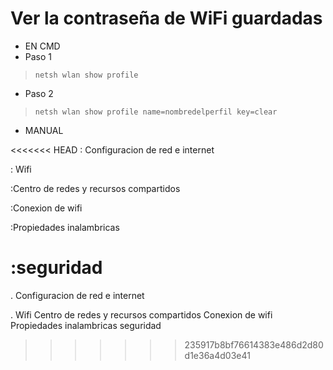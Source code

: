 #                Ver la contraseña de WiFi guardadas
*  EN CMD
*  Paso 1
>     netsh wlan show profile

*  Paso 2
>     netsh wlan show profile name=nombredelperfil key=clear

*  MANUAL

<<<<<<< HEAD
: Configuracion de red  e internet 

: Wifi

:Centro de redes y recursos compartidos

:Conexion de wifi

:Propiedades inalambricas

:seguridad
=======
. Configuracion de red  e internet 

. Wifi
Centro de redes y recursos compartidos
Conexion de wifi
Propiedades inalambricas
seguridad
>>>>>>> 235917b8bf76614383e486d2d80d1e36a4d03e41
